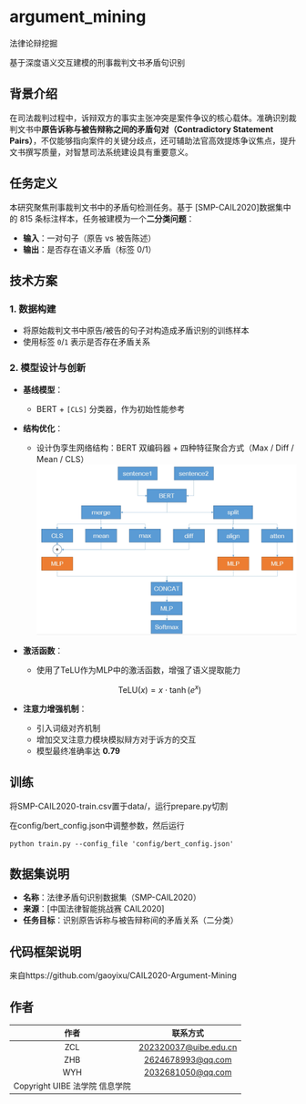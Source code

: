 # argument_mining
法律论辩挖掘

基于深度语义交互建模的刑事裁判文书矛盾句识别

## 背景介绍

在司法裁判过程中，诉辩双方的事实主张冲突是案件争议的核心载体。准确识别裁判文书中**原告诉称与被告辩称之间的矛盾句对（Contradictory Statement Pairs）**，不仅能够指向案件的关键分歧点，还可辅助法官高效提炼争议焦点，提升文书撰写质量，对智慧司法系统建设具有重要意义。

## 任务定义

本研究聚焦刑事裁判文书中的矛盾句检测任务。基于 [SMP-CAIL2020]数据集中的 815 条标注样本，任务被建模为一个**二分类问题**：

- **输入**：一对句子（原告 vs 被告陈述）
- **输出**：是否存在语义矛盾（标签 0/1）

## 技术方案

### 1. 数据构建
- 将原始裁判文书中原告/被告的句子对构造成矛盾识别的训练样本
- 使用标签 `0`/`1` 表示是否存在矛盾关系

### 2. 模型设计与创新

- **基线模型**：
  - BERT + `[CLS]` 分类器，作为初始性能参考
- **结构优化**：
  - 设计伪孪生网络结构：BERT 双编码器 + 四种特征聚合方式（Max / Diff / Mean / CLS）
    ![模型设计](images/model.png)
- **激活函数**：
  - 使用了TeLU作为MLP中的激活函数，增强了语义提取能力

  $$ 
  \mathrm{TeLU}(x) = x \cdot \tanh\left(e^x\right) 
  $$

- **注意力增强机制**：
  - 引入词级对齐机制
  - 增加交叉注意力模块模拟辩方对于诉方的交互
  - 模型最终准确率达 **0.79**

## 训练

将SMP-CAIL2020-train.csv置于data/，运行prepare.py切割

在config/bert_config.json中调整参数，然后运行

```
python train.py --config_file 'config/bert_config.json'
```

## 数据集说明

- **名称**：法律矛盾句识别数据集（SMP-CAIL2020）
- **来源**：[中国法律智能挑战赛 CAIL2020]
- **任务目标**：识别原告诉称与被告辩称间的矛盾关系（二分类）

## 代码框架说明

来自https://github.com/gaoyixu/CAIL2020-Argument-Mining

## 作者

| 作者   | 联系方式              |
|:--------:|:----------------------:|
| ZCL  | 202320037@uibe.edu.cn |
| ZHB  | 2624678993@qq.com |
| WYH  | 2032681050@qq.com |
Copyright UIBE 法学院 信息学院|